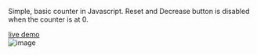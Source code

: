 Simple, basic counter in Javascript.
Reset and Decrease button is disabled when the counter is at 0.<br>

[live demo](https://onehellcat.github.io/Counter/ "")<br>
![image](https://github.com/onehellcat/Counter/assets/43723078/69905823-a8a9-4c2f-9245-f84a29eb796a)

